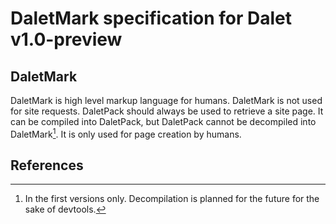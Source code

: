 # DaletMark specification for Dalet v1.0-preview

## DaletMark

DaletMark is high level markup language for humans. DaletMark is not used for site requests. DaletPack should always be used to retrieve a site page.
It can be compiled into DaletPack, but DaletPack cannot be decompiled into DaletMark[^1]. It is only used for page creation by humans.

## References

[^1]: In the first versions only. Decompilation is planned for the future for the sake of devtools.

